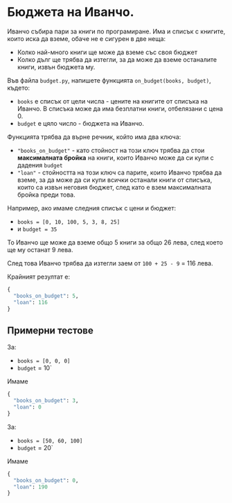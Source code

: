 # Бюджета на Иванчо.

Иванчо събира пари за книги по програмиране. Има и списък с книгите, които иска да вземе, обаче не е сигурен в две неща:

* Колко най-много книги ще може да вземе със своя бюджет
* Колко дълг ще трябва да изтегли, за да може да вземе останалите книги, извън бюджета му.

Във файла `budget.py`, напишете функцията `on_budget(books, budget)`, където:

* `books` е списък от цели числа - цените на книгите от списъка на Иванчо. В списъка може да има безплатни книги, отбелязани с цена 0.
* `budget` е цяло число - бюджета на Иванчо.

Функцията трябва да върне речник, който има два ключа:

* `"books_on_budget"` - като стойност на този ключ трябва да стои **максималната бройка** на книги, които Иванчо може да си купи с дадения `budget`
* `"loan"` - стойността на този ключ са парите, които Иванчо трябва да вземе, за да може да си купи всички останали книги от списъка, които са извън неговия бюджет, след като е взем максималната бройка преди това.

Например, ако имаме следния списък с цени и бюджет:

* `books = [0, 10, 100, 5, 3, 8, 25]`
* и `budget = 35`

То Иванчо ще може да вземе общо 5 книги за общо 26 лева, след което ще му останат 9 лева.

След това Иванчо трябва да изтегли заем от `100 + 25 - 9` = 116 лева.

Крайният резултат е:

```python
{
  "books_on_budget": 5,
  "loan": 116
}
```

## Примерни тестове

За:

* `books = [0, 0, 0]`
* `budget` = 10`

Имаме

```python
{
  "books_on_budget": 3,
  "loan": 0
}
```

За:

* `books = [50, 60, 100]`
* `budget` = 20`

Имаме

```python
{
  "books_on_budget": 0,
  "loan": 190
}
```

